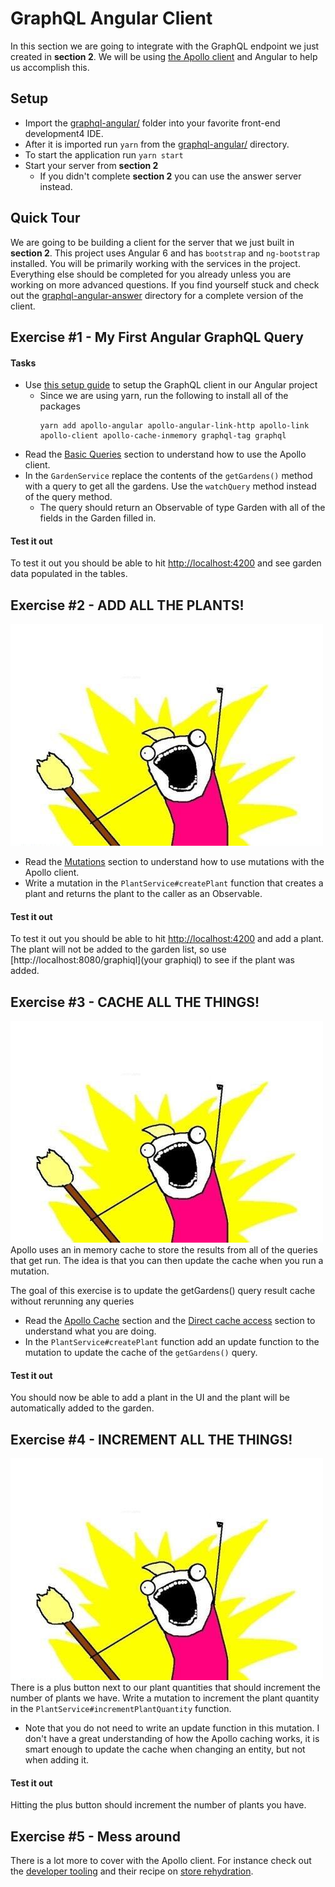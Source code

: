# GraphQL Angular Client

In this section we are going to integrate with the GraphQL endpoint we just created in **section 2**. We will be using 
[the Apollo client](https://www.apollographql.com) and Angular to help us accomplish this.

## Setup
* Import the [graphql-angular/](graphql-angular) folder into your favorite front-end development4 IDE.
* After it is imported run `yarn` from the [graphql-angular/](graphql-angular) directory.
* To start the application run `yarn start`
* Start your server from **section 2**
  * If you didn't complete **section 2** you can use the answer server instead. 
## Quick Tour
We are going to be building a client for the server that we just built in **section 2**. This project uses Angular 6 and
has `bootstrap` and `ng-bootstrap` installed. You will be primarily working with the services in the project. Everything
else should be completed for you already unless you are working on more advanced questions. If you find yourself stuck and 
check out the [graphql-angular-answer](graphql-angular-answer) directory for a complete version of the client.    

## Exercise #1 - My First Angular GraphQL Query

#### Tasks

* Use [this setup guide](https://www.apollographql.com/docs/angular/basics/setup.html) to setup the GraphQL client in our
Angular project
  * Since we are using yarn, run the following to install all of the packages
    ```
    yarn add apollo-angular apollo-angular-link-http apollo-link apollo-client apollo-cache-inmemory graphql-tag graphql
    ```
* Read the [Basic Queries](https://www.apollographql.com/docs/angular/basics/queries.html#basics) section to understand
how to use the Apollo client.
* In the `GardenService` replace the contents of the `getGardens()` method with a query to get all the gardens. Use the 
`watchQuery` method instead of the query method.
  * The query should return an Observable of type Garden with all of the fields in the Garden filled in.
  
#### Test it out
To test it out you should be able to hit [http://localhost:4200](http://localhost:4200) and see garden data populated in
the tables.

## Exercise #2 - ADD ALL THE PLANTS!
![Add all the meme](X-All-The-Y.jpg)
* Read the [Mutations](https://www.apollographql.com/docs/angular/basics/mutations.html) section to understand how to use
mutations with the Apollo client.
* Write a mutation in the `PlantService#createPlant` function that creates a plant and returns the plant to the caller as
an Observable.

#### Test it out
To test it out you should be able to hit [http://localhost:4200](http://localhost:4200) and add a plant. The plant
will not be added to the garden list, so use [http://localhost:8080/graphiql](your graphiql) to see if the plant was added. 

## Exercise #3 - CACHE ALL THE THINGS!
![Add all the meme](X-All-The-Y.jpg)
Apollo uses an in memory cache to store the results from all of the queries that get run. The idea is that you can then update
the cache when you run a mutation. 

The goal of this exercise is to update the getGardens() query result cache without rerunning any queries
* Read the [Apollo Cache](https://www.apollographql.com/docs/angular/basics/caching.html) section and the [Direct cache access](https://www.apollographql.com/docs/angular/features/caching.html)
section to understand what you are doing.
* In the `PlantService#createPlant` function add an update function to the mutation to update the cache of the `getGardens()` query.

#### Test it out
You should now be able to add a plant in the UI and the plant will be automatically added to the garden. 

## Exercise #4 - INCREMENT ALL THE THINGS!
![Add all the meme](X-All-The-Y.jpg)
There is a plus button next to our plant quantities that should increment the number of plants we have. Write a mutation to 
increment the plant quantity in the `PlantService#incrementPlantQuantity` function.
* Note that you do not need to write an update function in this mutation. I don't have a great understanding of how the Apollo
caching works, it is smart enough to update the cache when changing an entity, but not when adding it.

#### Test it out
Hitting the plus button should increment the number of plants you have.

## Exercise #5 - Mess around
There is a lot more to cover with the Apollo client. For instance check out the [developer tooling](https://www.apollographql.com/docs/angular/features/developer-tooling.html)
and their recipe on [store rehydration](https://www.apollographql.com/docs/angular/recipes/server-side-rendering.html).